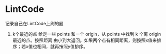 # LintCode
记录自己在LintCode上刷的题
1. k个最近的点
给定一些 points 和一个 origin，从 points 中找到 k 个离 origin 最近的点。按照距离
由小到大返回。如果两个点有相同距离，则按照x值来排序；若x值也相同，就再按照y值排序。
